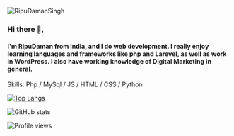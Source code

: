 ![RipuDamanSingh ](https://user-images.githubusercontent.com/17245430/147405404-9e748ce2-22c0-4f1f-9d6b-a06b06f10d8f.png)

### Hi there 👋,
#### I'm RipuDaman from India, and I do web development. I really enjoy learning languages and frameworks like php and Larevel, as well as work in WordPress. I also have working knowledge of Digital Marketing in general.



Skills: Php / MySql / JS / HTML / CSS / Python

[![Top Langs](https://github-readme-stats.vercel.app/api/top-langs/?username=Ripu110)](https://github.com/anuraghazra/github-readme-stats)

![GitHub stats](https://github-readme-stats.vercel.app/api?username=Ripu110&show_icons=true&count_private=true)  

![Profile views](https://gpvc.arturio.dev/Ripu110)  
